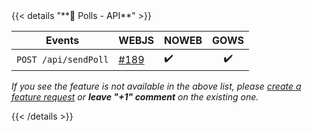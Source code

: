 <div></div>
{{< details "**📶 Polls - API**" >}}

| **Events**           | WEBJS                                                  | NOWEB | GOWS |
| -------------------- | ------------------------------------------------------ | :---- | :--: |
| `POST /api/sendPoll` | [#189](https://github.com/devlikeapro/waha/issues/189) | ✔️    |  ✔️  |

_If you see the feature is not available in the above list, please [create a feature request](https://github.com/devlikeapro/waha/issues/new/choose) or **leave "+1" comment** on the existing one._

{{< /details >}}
